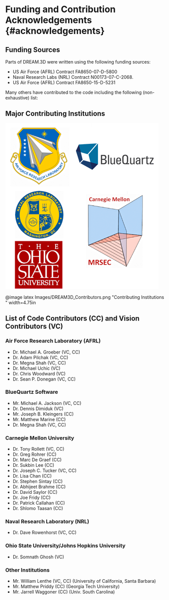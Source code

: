 Funding and Contribution Acknowledgements {#acknowledgements}
========

## Funding Sources ##

Parts of DREAM.3D were written using the following funding sources:

+ US Air Force (AFRL) Contract FA8650-07-D-5800
+ Naval Research Labs (NRL) Contract N00173-07-C-2068.
+ US Air Force (AFRL) Contract FA8650-15-D-5231


Many others have contributed to the code including the following (non-exhaustive) list:

## Major Contributing Institutions ##

![Contributing Institutions](Images/DREAM3D_Contributors.png)

@image latex Images/DREAM3D_Contributors.png "Contributing Institutions " width=4.75in

## List of Code Contributors (CC) and Vision Contributors (VC) ###

### Air Force Research Laboratory (AFRL) ###

+ Dr. Michael A. Groeber (VC, CC)
+ Dr. Adam Pilchak (VC, CC)
+ Dr. Megna Shah (VC, CC)
+ Dr. Michael Uchic (VC)
+ Dr. Chris Woodward (VC)
+ Dr. Sean P. Donegan (VC, CC)

### BlueQuartz Software ###

+ Mr. Michael A. Jackson (VC, CC)
+ Dr. Dennis Dimiduk (VC)
+ Mr. Joseph B. Kleingers (CC)
+ Mr. Matthew Marine (CC)
+ Dr. Megna Shah (VC, CC)


### Carnegie Mellon University ###

+ Dr. Tony Rollett (VC, CC)
+ Dr. Greg Rohrer (CC)
+ Dr. Marc De Graef (CC)
+ Dr. Sukbin Lee (CC)
+ Dr. Joseph C. Tucker (VC, CC)
+ Dr. Lisa Chan (CC)
+ Dr. Stephen Sintay (CC)
+ Dr. Abhijeet Brahme (CC)
+ Dr. David Saylor (CC)
+ Dr. Joe Fridy (CC)
+ Dr. Patrick Callahan (CC)
+ Dr. Shlomo Taasan (CC)

### Naval Research Laboratory (NRL) ###

+ Dr. Dave Rowenhorst (VC, CC)

### Ohio State University/Johns Hopkins University ###

+ Dr. Somnath Ghosh (VC)

### Other Institutions ###

+ Mr. William Lenthe (VC, CC) (University of California, Santa Barbara)
+ Mr. Matthew Priddy (CC) (Georgia Tech University)
+ Mr. Jarrell Waggoner (CC) (Univ. South Carolina)
